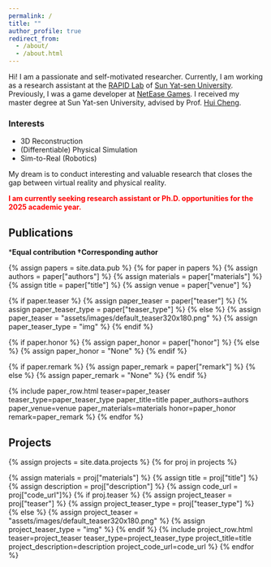 ```yaml
---
permalink: /
title: ""
author_profile: true
redirect_from: 
  - /about/
  - /about.html
---
```


Hi! I am a passionate and self-motivated researcher. Currently, I am working as a research assistant at the [RAPID Lab](http://lab.sysu-robotics.com) of [Sun Yat-sen University](https://www.sysu.edu.cn/). Previously, I was a game developer at [NetEase Games](https://www.neteasegames.com). I received my master degree at Sun Yat-sen University, advised by Prof. [Hui Cheng](https://cse.sysu.edu.cn/content/2504).

### Interests
- 3D Reconstruction
- (Differentiable) Physical Simulation
- Sim-to-Real (Robotics)

My dream is to conduct interesting and valuable research that closes the gap between virtual reality and physical reality.

<font color="red"><b>I am currently seeking research assistant or Ph.D. opportunities for the 2025 academic year.</b></font>

## Publications ##
***Equal contribution †Corresponding author**

{% assign papers = site.data.pub %}
{% for paper in papers %}
  {% assign authors = paper["authors"] %}
  {% assign materials = paper["materials"] %}
  {% assign title = paper["title"] %}
  {% assign venue = paper["venue"] %}
  
  {% if paper.teaser %}
    {% assign paper_teaser = paper["teaser"] %}
    {% assign paper_teaser_type = paper["teaser_type"] %}
  {% else %}
    {% assign paper_teaser = "assets/images/default_teaser320x180.png" %}
    {% assign paper_teaser_type = "img" %}
  {% endif %}

  {% if paper.honor %}
    {% assign paper_honor = paper["honor"] %}
  {% else %}
    {% assign paper_honor = "None" %}
  {% endif %}

  {% if paper.remark %}
    {% assign paper_remark = paper["remark"] %}
  {% else %}
    {% assign paper_remark = "None" %}
  {% endif %}

  {% include paper_row.html 
    teaser=paper_teaser
    teaser_type=paper_teaser_type
    paper_title=title
    paper_authors=authors
    paper_venue=venue
    paper_materials=materials
    honor=paper_honor
    remark=paper_remark
   %}
{% endfor %}

## Projects ##

{% assign projects = site.data.projects %}
{% for proj in projects %}
  
  {% assign materials = proj["materials"] %}
  {% assign title = proj["title"] %}
  {% assign description = proj["description"] %}
  {% assign code_url = proj["code_url"]%}
  {% if proj.teaser %}
    {% assign project_teaser = proj["teaser"] %}
    {% assign project_teaser_type = proj["teaser_type"] %}
  {% else %}
    {% assign project_teaser = "assets/images/default_teaser320x180.png" %}
    {% assign project_teaser_type = "img" %}
  {% endif %}
  {% include project_row.html 
    teaser=project_teaser
    teaser_type=project_teaser_type
    project_title=title
    project_description=description
    project_code_url=code_url
   %}
{% endfor %}